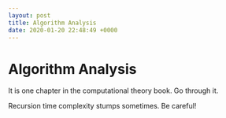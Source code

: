 ```yaml
---
layout: post
title: Algorithm Analysis
date: 2020-01-20 22:48:49 +0000
---
```


# Algorithm Analysis

It is one chapter in the computational theory book. Go through it.

Recursion time complexity stumps sometimes. Be careful!